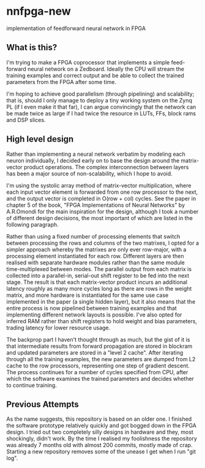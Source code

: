 # nnfpga-new
implementation of feedforward neural network in FPGA

## What is this?
I'm trying to make a FPGA coprocessor that implements a simple feed-forward neural network on a Zedboard. Ideally the CPU will
stream the training examples and correct output and be able to collect the trained parameters from
the FPGA after some time.

I'm hoping to achieve good parallelism (through pipelining) and scalability; that is, should I only manage to deploy a tiny
working system on the Zynq PL (if I even make it that far), I can argue convincingly that the network can be made twice as large
if I had twice the resource in LUTs, FFs, block rams and DSP slices.

## High level design

Rather than implementing a neural network verbatim by modeling each neuron individually, I decided early on to base the design
around the matrix-vector product operations. The complex interconnection between layers has been a major source of 
non-scalability, which I hope to avoid.

I'm using the systolic array method of matrix-vector multiplication, where each input vector element is forwarded from one row
processor to the next, and the output vector is completed in O(row + col) cycles. See the paper in chapter 5 of the book, 
"FPGA Implementations of Neural Networks" by A.R.Omondi for the main inspiration for the design, although I took a number of
different design decisions, the most important of which are listed in the following paragraph.

Rather than using a fixed number of processing elements that switch between processing the rows and columns of the two matrixes, I opted for a simpler approach whereby
the matrixes are only ever row-major, with a processing element instantiated for each row. Different layers are then realised with
separate hardware modules rather than the same module time-multiplexed between modes. The parallel output from each matrix is collected
into a parallel-in, serial-out shift register to be fed into the next stage. The result is that each matrix-vector product incurs an additional latency
roughly as many more cycles long as there are rows in the weight matrix, and more hardware is instantiated for the same use case implemented in the
paper (a single hidden layer), but it also means that the entire process is now pipelined between training examples and that implementing
different network layouts is possible. I've also opted for inferred RAM rather than shift registers to hold weight and bias parameters, trading
latency for lower resource usage.

The backprop part I haven't thought through as much, but the gist of it is that intermediate results from forward propagation are stored in blockram and
updated parameters are stored in a "level 2 cache". After iterating through all the training examples, the new parameters are dumped from L2 cache to
the row processors, representing one step of gradient descent. The process continues for a number of cycles specified from CPU, after which the software
examines the trained parameters and decides whether to continue training.

## Previous Attempts

As the name suggests, this repository is based on an older one. I finished the software prototype relatively quickly and got
bogged down in the FPGA design. I tried out two completely silly designs in hardware and they,
most shockingly, didn't work. By the time I realised my foolishness the repository was already 7 months old with almost 200
commits, mostly made of crap. Starting a new repository removes some of the unease I get when I run "git log".
